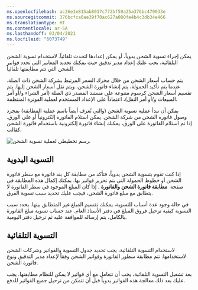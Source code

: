 ```yaml
---
ms.openlocfilehash: ac26e1e815ab8017c772bf59a25a376bc479033e
ms.sourcegitcommit: 376bcfca0ae39f70ac627a080fe4b4c3db34e466
ms.translationtype: HT
ms.contentlocale: ar-SA
ms.lasthandoff: 03/04/2021
ms.locfileid: "6073749"
---
```

يمكن إجراء تسوية الشحن يدوياً، أو يمكن إعدادها لتحدث تلقائياً. لاستخدام تسوية الشحن التلقائية، يجب عليك إعداد مدير تدقيق حيث يمكنك تحديد المعايير التي تحدد فواتير الشحن التي تتم مطابقتها تلقائياً.

يتم حساب أسعار الشحن من خلال محرك السعر المرتبط بشركة الشحن ذات الصلة. عندما يتم تأكيد الحمولة، يتم إنشاء فاتورة الشحن، ويتم نقل أسعار الشحن إليها. يتم تقسيم أسعار الشحن كرسوم متنوعة على مستند المصدر ذي الصلة (أمر الشراء و/أو أمر المبيعات و/أو أمر النقل)، اعتماداً على الإعداد المستخدم لعملية الفوترة المنتظمة.

يمكن أن تبدأ عملية تسوية الشحن (والتي تُعرف أيضاً باسم عملية المطابقة) بمجرد وصول فاتورة الشحن من شركة الشحن. يمكن استلام الفاتورة إلكترونياً أو على الورق. إذا تم استلام الفاتورة على الورق، يمكنك إنشاء فاتورة إلكترونية باستخدام فاتورة الشحن كقالب.

![رسم تخطيطي لعملية تسوية الشحن.](../media/freight-reconciliation.png)

## <a name="manual-reconciliation"></a>التسوية اليدوية 

إذا كنت تقوم بتسوية الشحن يدوياً، فتأكد من مطابقة كل بند فاتورة مع سطر فاتورة الشحن أو خطوط الحمولة التي يتم تحرير فواتير بها. يمكنك إكمال هذه المطابقة في صفحة  **مطابقة فاتورة الشحن والفاتورة** . إذا كان المبلغ الموجود في سطر الفاتورة لا يتطابق مع مبلغ فاتورة الشحن، فيجب عليك تحديد سبب تسوية الفرق.

في حالة وجود عدة أسباب للتسوية، يمكنك تقسيم المبلغ غير المتطابق بينها. يحدد سبب التسوية كيفية ترحيل فروق المبلغ في دفتر الأستاذ العام. عند حساب تسوية مبلغ الفاتورة بالكامل، يتم إرساله للموافقة عليه ثم ترحيل دفتر اليومية.

## <a name="automatic-reconciliation"></a>التسوية التلقائية 

لاستخدام التسوية التلقائية، يجب تحديد جدول التسوية والفواتير وشركات الشحن لاستخدامها. تتم مطابقة سطور الفاتورة وفواتير الشحن وفقاً لإعداد مدير التدقيق ونوع فاتورة الشحن.

بعد تشغيل التسوية التلقائية، يجب أن تتعامل مع أي فواتير لا يمكن للنظام مطابقتها. يجب عليك بعد ذلك معالجة هذه الفواتير يدوياً قبل أن تتمكن من ترحيل جميع الفواتير للدفع.
